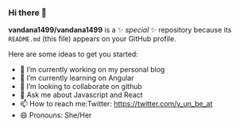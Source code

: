 ### Hi there 👋


**vandana1499/vandana1499** is a ✨ _special_ ✨ repository because its `README.md` (this file) appears on your GitHub profile.

Here are some ideas to get you started:

- 🔭 I’m currently working on my personal blog
- 🌱 I’m currently learning on Angular
- 👯 I’m looking to collaborate on github
- 💬 Ask me about Javascript and React
- 📫 How to reach me:Twitter: https://twitter.com/v_un_be_at
- 😄 Pronouns: She/Her

